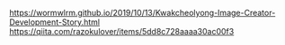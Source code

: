 https://wormwlrm.github.io/2019/10/13/Kwakcheolyong-Image-Creator-Development-Story.html
https://qiita.com/razokulover/items/5dd8c728aaaa30ac00f3
